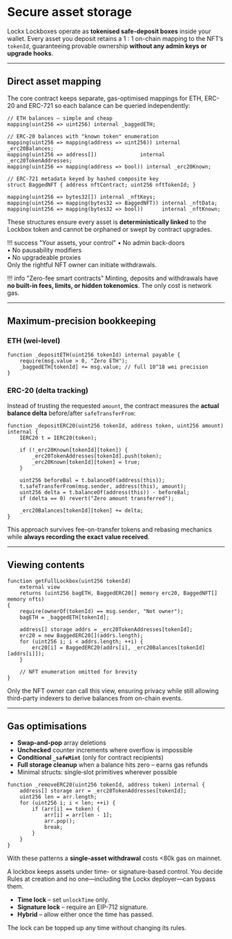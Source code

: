 # Secure asset storage

Lockx Lockboxes operate as **tokenised safe-deposit boxes** inside your wallet. Every asset you deposit retains a 1 : 1 on-chain mapping to the NFT’s `tokenId`, guaranteeing provable ownership **without any admin keys or upgrade hooks**.

---

## Direct asset mapping

The core contract keeps separate, gas-optimised mappings for ETH, ERC-20 and ERC-721 so each balance can be queried independently:

```solidity title="Storage excerpts"
// ETH balances – simple and cheap
mapping(uint256 => uint256) internal _baggedETH;

// ERC-20 balances with "known token" enumeration
mapping(uint256 => mapping(address => uint256)) internal _erc20Balances;
mapping(uint256 => address[])              internal _erc20TokenAddresses;
mapping(uint256 => mapping(address => bool)) internal _erc20Known;

// ERC-721 metadata keyed by hashed composite key
struct BaggedNFT { address nftContract; uint256 nftTokenId; }

mapping(uint256 => bytes32[]) internal _nftKeys;
mapping(uint256 => mapping(bytes32 => BaggedNFT)) internal _nftData;
mapping(uint256 => mapping(bytes32 => bool))      internal _nftKnown;
```

These structures ensure every asset is **deterministically linked** to the Lockbox token and cannot be orphaned or swept by contract upgrades.

!!! success "Your assets, your control"
    • No admin back-doors  
    • No pausability modifiers  
    • No upgradeable proxies  
    Only the rightful NFT owner can initiate withdrawals.

!!! info "Zero-fee smart contracts"
    Minting, deposits and withdrawals have **no built-in fees, limits, or hidden tokenomics**.  The only cost is network gas.

---

## Maximum-precision bookkeeping

### ETH (wei-level)

```solidity
function _depositETH(uint256 tokenId) internal payable {
    require(msg.value > 0, "Zero ETH");
    _baggedETH[tokenId] += msg.value; // full 10^18 wei precision
}
```

### ERC-20 (delta tracking)

Instead of trusting the requested `amount`, the contract measures the **actual balance delta** before/after `safeTransferFrom`:

```solidity
function _depositERC20(uint256 tokenId, address token, uint256 amount) internal {
    IERC20 t = IERC20(token);

    if (!_erc20Known[tokenId][token]) {
        _erc20TokenAddresses[tokenId].push(token);
        _erc20Known[tokenId][token] = true;
    }

    uint256 beforeBal = t.balanceOf(address(this));
    t.safeTransferFrom(msg.sender, address(this), amount);
    uint256 delta = t.balanceOf(address(this)) - beforeBal;
    if (delta == 0) revert("Zero amount transferred");

    _erc20Balances[tokenId][token] += delta;
}
```

This approach survives fee-on-transfer tokens and rebasing mechanics while **always recording the exact value received**.

---

## Viewing contents

```solidity
function getFullLockbox(uint256 tokenId)
    external view
    returns (uint256 bagETH, BaggedERC20[] memory erc20, BaggedNFT[] memory nfts)
{
    require(ownerOf(tokenId) == msg.sender, "Not owner");
    bagETH = _baggedETH[tokenId];

    address[] storage addrs = _erc20TokenAddresses[tokenId];
    erc20 = new BaggedERC20[](addrs.length);
    for (uint256 i; i < addrs.length; ++i) {
        erc20[i] = BaggedERC20(addrs[i], _erc20Balances[tokenId][addrs[i]]);
    }

    // NFT enumeration omitted for brevity
}
```

Only the NFT owner can call this view, ensuring privacy while still allowing third-party indexers to derive balances from on-chain events.

---

## Gas optimisations

* **Swap-and-pop** array deletions  
* **Unchecked** counter increments where overflow is impossible  
* **Conditional `_safeMint`** (only for contract recipients)  
* **Full storage cleanup** when a balance hits zero – earns gas refunds  
* Minimal structs: single‐slot primitives wherever possible

```solidity title="Swap-and-pop helper"
function _removeERC20(uint256 tokenId, address token) internal {
    address[] storage arr = _erc20TokenAddresses[tokenId];
    uint256 len = arr.length;
    for (uint256 i; i < len; ++i) {
        if (arr[i] == token) {
            arr[i] = arr[len - 1];
            arr.pop();
            break;
        }
    }
}
```

With these patterns a **single-asset withdrawal** costs <80k gas on mainnet.


A lockbox keeps assets under time- or signature-based control. You decide Rules at creation and no one—including the Lockx deployer—can bypass them.

* **Time lock** – set `unlockTime` only.
* **Signature lock** – require an EIP-712 signature.
* **Hybrid** – allow either once the time has passed.

The lock can be topped up any time without changing its rules.

